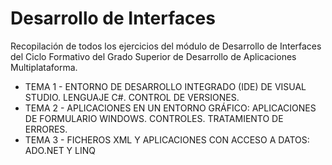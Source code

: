 # Desarrollo de Interfaces

Recopilación de todos los ejercicios del módulo de Desarrollo de Interfaces del Ciclo Formativo del Grado Superior de Desarrollo de Aplicaciones Multiplataforma.

- TEMA 1 - ENTORNO DE DESARROLLO INTEGRADO (IDE) DE VISUAL STUDIO. LENGUAJE C#. CONTROL DE VERSIONES.
- TEMA 2 - APLICACIONES EN UN ENTORNO GRÁFICO: APLICACIONES DE FORMULARIO WINDOWS. CONTROLES. TRATAMIENTO DE ERRORES.
- TEMA 3 - FICHEROS XML Y APLICACIONES CON ACCESO A DATOS: ADO.NET Y LINQ

